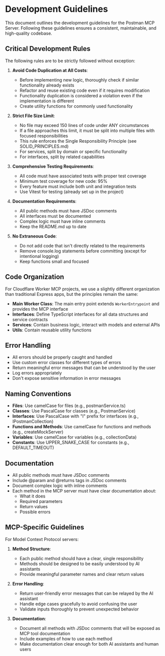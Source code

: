 # Development Guidelines

This document outlines the development guidelines for the Postman MCP Server. Following these guidelines ensures a consistent, maintainable, and high-quality codebase.

## Critical Development Rules

The following rules are to be strictly followed without exception:

1. **Avoid Code Duplication at All Costs**: 
   - Before implementing new logic, thoroughly check if similar functionality already exists
   - Refactor and reuse existing code even if it requires modification
   - Functionality duplication is considered a violation even if the implementation is different
   - Create utility functions for commonly used functionality

2. **Strict File Size Limit**:
   - No file may exceed 150 lines of code under ANY circumstances
   - If a file approaches this limit, it must be split into multiple files with focused responsibilities
   - This rule enforces the Single Responsibility Principle (see SOLID_PRINCIPLES.md)
   - For services, split by domain or specific functionality
   - For interfaces, split by related capabilities

3. **Comprehensive Testing Requirements**:
   - All code must have associated tests with proper test coverage
   - Minimum test coverage for new code: 95%
   - Every feature must include both unit and integration tests
   - Use Vitest for testing (already set up in the project)

4. **Documentation Requirements**:
   - All public methods must have JSDoc comments
   - All interfaces must be documented
   - Complex logic must have inline comments
   - Keep the README.md up to date

5. **No Extraneous Code**:
   - Do not add code that isn't directly related to the requirements
   - Remove console.log statements before committing (except for intentional logging)
   - Keep functions small and focused

## Code Organization

For Cloudflare Worker MCP projects, we use a slightly different organization than traditional Express apps, but the principles remain the same:

- **Main Worker Class**: The main entry point extends `WorkerEntrypoint` and provides the MCP interface
- **Interfaces**: Define TypeScript interfaces for all data structures and service contracts
- **Services**: Contain business logic, interact with models and external APIs
- **Utils**: Contain reusable utility functions

## Error Handling

- All errors should be properly caught and handled
- Use custom error classes for different types of errors
- Return meaningful error messages that can be understood by the user
- Log errors appropriately
- Don't expose sensitive information in error messages

## Naming Conventions

- **Files**: Use camelCase for files (e.g., postmanService.ts)
- **Classes**: Use PascalCase for classes (e.g., PostmanService)
- **Interfaces**: Use PascalCase with "I" prefix for interfaces (e.g., IPostmanCollection)
- **Functions and Methods**: Use camelCase for functions and methods (e.g., createMockServer)
- **Variables**: Use camelCase for variables (e.g., collectionData)
- **Constants**: Use UPPER_SNAKE_CASE for constants (e.g., DEFAULT_TIMEOUT)

## Documentation

- All public methods must have JSDoc comments
- Include @param and @returns tags in JSDoc comments
- Document complex logic with inline comments
- Each method in the MCP server must have clear documentation about:
  - What it does
  - Required parameters
  - Return values
  - Possible errors

## MCP-Specific Guidelines

For Model Context Protocol servers:

1. **Method Structure**:
   - Each public method should have a clear, single responsibility
   - Methods should be designed to be easily understood by AI assistants
   - Provide meaningful parameter names and clear return values

2. **Error Handling**:
   - Return user-friendly error messages that can be relayed by the AI assistant
   - Handle edge cases gracefully to avoid confusing the user
   - Validate inputs thoroughly to prevent unexpected behavior

3. **Documentation**:
   - Document all methods with JSDoc comments that will be exposed as MCP tool documentation
   - Include examples of how to use each method
   - Make documentation clear enough for both AI assistants and human users 